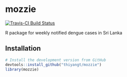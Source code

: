 # mozzie

[![Travis-CI Build Status](https://travis-ci.org/thiyangt/mozzie.svg?branch=master)](https://travis-ci.org/thiyangt/mozzie)

R package for weekly notified dengue cases in Sri Lanka 

## Installation

```R
# Install the development version from GitHub
devtools::install_github("thiyangt/mozzie")
library(mozzie)
```
